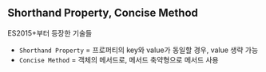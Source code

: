 ## Shorthand Property, Concise Method
ES2015+부터 등장한 기술들
- `Shorthand Property` = 프로퍼티의 key와 value가 동일할 경우, value 생략 가능
- `Concise Method` = 객체의 메서드로, 메서드 축약형으로 메서드 사용